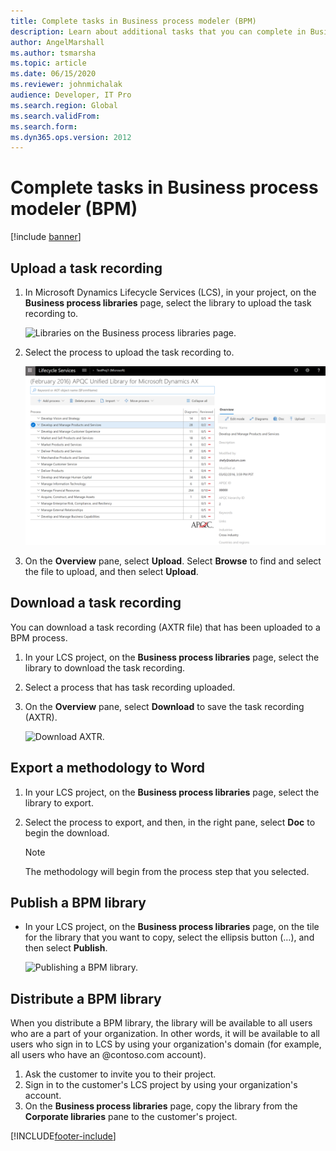 ```yaml
---
title: Complete tasks in Business process modeler (BPM)
description: Learn about additional tasks that you can complete in Business process modeler (BPM), including the process of uploading a task recording.
author: AngelMarshall
ms.author: tsmarsha
ms.topic: article
ms.date: 06/15/2020
ms.reviewer: johnmichalak
audience: Developer, IT Pro
ms.search.region: Global
ms.search.validFrom:
ms.search.form:
ms.dyn365.ops.version: 2012
---
```


# Complete tasks in Business process modeler (BPM)

[!include [banner](../includes/banner.md)]

## Upload a task recording

1. In Microsoft Dynamics Lifecycle Services (LCS), in your project, on the **Business process libraries** page, select the library to upload the task recording to.

    ![Libraries on the Business process libraries page.](./media/choose-library.PNG "Libraries on the Business process libraries page")

2. Select the process to upload the task recording to. 

    ![Selecting a process.](./media/select-upload.PNG "Selecting a process")

3. On the **Overview** pane, select **Upload**. Select **Browse** to find and select the file to upload, and then select **Upload**.
    
## Download a task recording

You can download a task recording (AXTR file) that has been uploaded to a BPM process. 

1. In your LCS project, on the **Business process libraries** page, select the library to download the task recording.

2. Select a process that has task recording uploaded. 

3. On the **Overview** pane, select **Download** to save the task recording (AXTR). 

    ![Download AXTR.](./media/Download%20AXTR.png "Donload AXTR")
    
## Export a methodology to Word

1. In your LCS project, on the **Business process libraries** page, select the library to export.
2. Select the process to export, and then, in the right pane, select **Doc** to begin the download.

    > [!NOTE]
    > The methodology will begin from the process step that you selected.

## Publish a BPM library

- In your LCS project, on the **Business process libraries** page, on the tile for the library that you want to copy, select the ellipsis button (…), and then select **Publish**.

    ![Publishing a BPM library.](./media/PUB_DIS.png "Publishing a BPM library")

## Distribute a BPM library

When you distribute a BPM library, the library will be available to all users who are a part of your organization. In other words, it will be available to all users who sign in to LCS by using your organization's domain (for example, all users who have an @contoso.com account).

1. Ask the customer to invite you to their project.
2. Sign in to the customer's LCS project by using your organization's account.
3. On the **Business process libraries** page, copy the library from the **Corporate libraries** pane to the customer's project.


[!INCLUDE[footer-include](../../../includes/footer-banner.md)]
